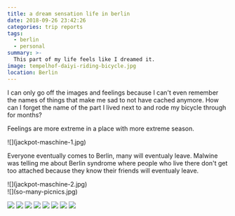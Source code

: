 ```yaml
---
title: a dream sensation life in berlin
date: 2018-09-26 23:42:26
categories: trip reports
tags:
  - berlin
  - personal
summary: >-
  This part of my life feels like I dreamed it.
image: tempelhof-daiyi-riding-bicycle.jpg
location: Berlin
---
```


I can only go off the images and feelings because I can't even remember the names of things that make me sad to not have cached anymore. How can I forget the name of the part I lived next to and rode my bicycle through for months?

Feelings are more extreme in a place with more extreme season.

<div class="photo-left-pull photo-small">![](jackpot-maschine-1.jpg)</div>

Everyone eventually comes to Berlin, many will eventualy leave. Malwine was telling me about Berlin syndrome where people who live there don't get too attached because they know their friends will eventualy leave.

<div class="photo-right-pull photo-small">![](jackpot-maschine-2.jpg)</div>

<div class="photo-small">![](so-many-picnics.jpg)</div>

![](.jpg)
![](cycling-mitte.jpg)
![](kreuzberg-liminal-spaces.jpg)
![](sketchbook-fall-cycling.jpg)
![](tempelhof-daiyi-riding-bicycle.jpg)
![](tempelhof-garden.jpg)
![](tempelhof-sunflower.jpg)
![](overgrown-back-courtyard.jpg)
